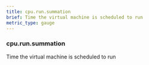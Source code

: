 ```yaml
---
title: cpu.run.summation
brief: Time the virtual machine is scheduled to run
metric_type: gauge
---
```

### cpu.run.summation

Time the virtual machine is scheduled to run